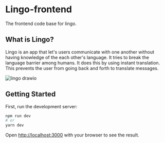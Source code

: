 # Lingo-frontend

The frontend code base for lingo.

## What is Lingo?

Lingo is an app that let's users communicate with one another without having knowledge of the each other's language.
It tries to break the language barrier among humans. It does this by using instant translation. This prevents the user
from going back and forth to translate messages.

![lingo drawio](https://user-images.githubusercontent.com/45427673/183635721-f5eaa7be-4d63-4c5c-be4a-da9db33ae57e.png)

## Getting Started

First, run the development server:

```bash
npm run dev
# or
yarn dev
```

Open [http://localhost:3000](http://localhost:3000) with your browser to see the result.
